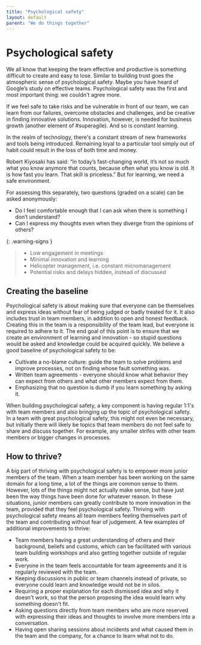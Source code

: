```yaml
---
title: "Psychological safety"
layout: default
parent: "We do things together"
---
```


# Psychological safety

We all know that keeping the team effective and productive is something difficult to create and easy to lose. Similar to building trust goes the atmospheric sense of psychological safety. Maybe you have heard of Google’s study on effective teams. Psychological safety was the first and most important thing: we couldn't agree more.

If we feel safe to take risks and be vulnerable in front of our team, we can learn from our failures, overcome obstacles and challenges, and be creative in finding innovative solutions. Innovation, however, is needed for business growth (another element of #superagile). And so is constant learning.

In the realm of technology, there's a constant stream of new frameworks and tools being introduced. Remaining loyal to a particular tool simply out of habit could result in the loss of both time and money.

Robert Kiyosaki has said: “In today’s fast-changing world, it’s not so much what you know anymore that counts, because often what you know is old. It is how fast you learn. That skill is priceless.” But for learning, we need a safe environment.

For assessing this separately, two questions (graded on a scale) can be asked anonymously:

- Do I feel comfortable enough that I can ask when there is something I don’t understand?
- Can I express my thoughts even when they diverge from the opinions of others?

{: .warning-signs }

> - Low engagement in meetings
> - Minimal innovation and learning
> - Helicopter management, i.e. constant micromanagement
> - Potential risks and delays hidden, instead of discussed

## Creating the baseline

Psychological safety is about making sure that everyone can be themselves and express ideas without fear of being judged or badly treated for it. It also includes trust in team members, in addition to open and honest feedback. Creating this in the team is a responsibility of the team lead, but everyone is required to adhere to it. The end goal of this point is to ensure that we create an environment of learning and innovation - so stupid questions would be asked and knowledge could be acquired quickly. We believe a good baseline of psychological safety to be:

- Cultivate a no-blame culture: guide the team to solve problems and improve processes, not on finding whose fault something was.
- Written team agreements - everyone should know what behavior they can expect from others and what other members expect from them.
- Emphasizing that no question is dumb if you learn something by asking it.

When building psychological safety, a key component is having regular 1:1's with team members and also bringing up the topic of psychological safety. In a team with great psychological safety, this might not even be necessary, but initially there will likely be topics that team members do not feel safe to share and discuss together. For example, any smaller strifes with other team members or bigger changes in processes.

## How to thrive?

A big part of thriving with psychological safety is to empower more junior members of the team. When a team member has been working on the same domain for a long time, a lot of the things are common sense to them. However, lots of the things might not actually make sense, but have just been the way things have been done for whatever reason. In these situations, junior members can greatly contribute to more innovation in the team, provided that they feel psychological safety. Thriving with psychological safety means all team members feeling themselves part of the team and contributing without fear of judgement. A few examples of additional improvements to thrive:

- Team members having a great understanding of others and their background, beliefs and customs, which can be facilitated with various team building workshops and also getting together outside of regular work.
- Everyone in the team feels accountable for team agreements and it is regularly reviewed with the team.
- Keeping discussions in public or team channels instead of private, so everyone could learn and knowledge would not be in silos.
- Requiring a proper explanation for each dismissed idea and why it doesn't work, so that the person proposing the idea would learn why something doesn't fit.
- Asking questions directly from team members who are more reserved with expressing their ideas and thoughts to involve more members into a conversation.
- Having open sharing sessions about incidents and what caused them in the team and the company, for a chance to learn what not to do.
